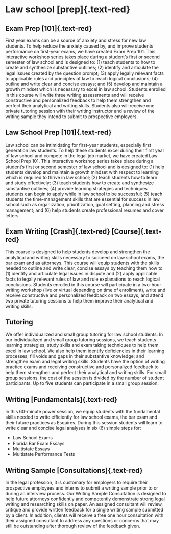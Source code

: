 # Law school [prep]{.text-red}

## Exam Prep [101]{.text-red}

First year exams can be a source of anxiety and stress for new law students. To help reduce the anxiety caused by, and improve students’ performance on first-year exams, we have created Exam Prep 101. This interactive workshop series takes place during a student’s first or second semester of law school and is designed to: (1) teach students to how to create and synthesize substantive outlines; (2) identify and articulate the legal issues created by the question prompt; (3) apply legally relevant facts to applicable rules and principles of law to reach logical conclusions; (4) outline and write clear and concise essays; and (5) develop and maintain a growth mindset which is necessary to excel in law school. Students enrolled in this course will write three writing assessments and will receive constructive and personalized feedback to help them strengthen and perfect their analytical and writing skills. Students also will receive one private tutoring session with their writing instructor and a review of the writing sample they intend to submit to prospective employers.

## Law School Prep [101]{.text-red}

Law school can be intimidating for first-year students, especially first generation law students. To help these students excel during their first year of law school and compete in the legal job market, we have created Law School Prep 101. This interactive workshop series takes place during a student’s first or second semester of law school and is designed to: (1) help students develop and maintain a growth mindset with respect to learning which is required to thrive in law school; (2) teach students how to learn and study effectively; (3) teach students how to create and synthesize substantive outlines; (4) provide learning strategies and techniques students can begin to apply while in law school to be successful; (5) teach students the time-management skills that are essential for success in law school such as organization, prioritization, goal setting, planning and stress management; and (6) help students create professional resumes and cover letters

## Exam Writing [Crash]{.text-red} [Course]{.text-red}

This course is designed to help students develop and strengthen the analytical and writing skills necessary to succeed on law school exams, the bar exam and as attorneys. This course will equip students with the skills needed to outline and write clear, concise essays by teaching them how to (1) identify and articulate legal issues in dispute and (2) apply applicable facts to legally relevant rules of law and rule explanations to reach logical conclusions. Students enrolled in this course will participate in a two-hour writing workshop (live or virtual depending on time of enrollment), write and receive constructive and personalized feedback on two essays, and attend two private tutoring sessions to help them improve their analytical and writing skills.

## Tutoring

We offer individualized and small group tutoring for law school students. In our individualized and small group tutoring sessions, we teach students learning strategies, study skills and exam taking techniques to help them excel in law school. We also help them identify deficiencies in their learning processes; fill voids and gaps in their substantive knowledge; and strengthen exam and legal writing skills. Students have the option of writing practice exams and receiving constructive and personalized feedback to help them strengthen and perfect their analytical and writing skills. For small group sessions, the cost of the session is divided by the number of student participants. Up to five students can participate in a small group session.

## Writing [Fundamentals]{.text-red}

In this 60-minute power session, we equip students with the fundamental skills needed to write efficiently for law school exams, the bar exam and their future practices as Esquires. During this session students will learn to write clear and concise legal analyses in six (6) simple steps for:

- Law School Exams
- Florida Bar Exam Essays
- Multistate Essays
- Multistate Performance Tests

## Writing Sample [Consultations]{.text-red}

In the legal profession, it is customary for employers to require their prospective employees and interns to submit a writing sample prior to or during an interview process. Our Writing Sample Consultation is designed to help future attorneys confidently and competently demonstrate strong legal writing and researching skills on paper. An assigned consultant will review, critique and provide written feedback for a single writing sample submitted by a client. In addition, clients will receive a free one hour consultation with their assigned consultant to address any questions or concerns that may still be outstanding after thorough review of the feedback given.
